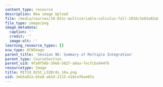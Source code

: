 ```yaml
---
content_type: resource
description: New image Upload
file: /media/courses/18-02sc-multivariable-calculus-fall-2010/3eb5a02ab5a8ab1d2115e18ce76ae0fa_MIT18_02SC_L32Brds_16a.png
file_type: image/png
image_metadata:
  caption: ''
  credit: ''
  image-alt: ''
learning_resource_types: []
ocw_type: OCWImage
parent_title: 'Session 96: Summary of Multiple Integration'
parent_type: CourseSection
parent_uid: 9fa0f56b-39e8-582f-a9aa-fecfcba944f6
resourcetype: Image
title: MIT18_02SC_L32Brds_16a.png
uid: 3eb5a02a-b5a8-ab1d-2115-e18ce76ae0fa
---
```

